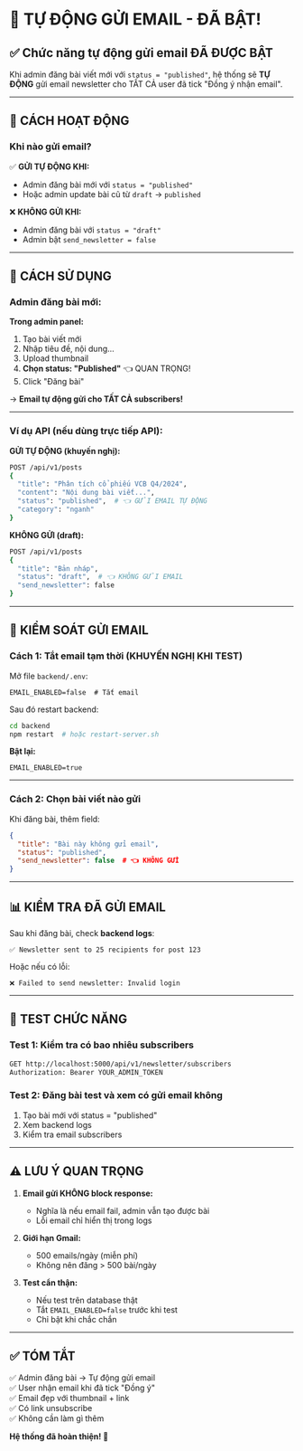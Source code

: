 # 📧 TỰ ĐỘNG GỬI EMAIL - ĐÃ BẬT!

## ✅ Chức năng tự động gửi email ĐÃ ĐƯỢC BẬT

Khi admin đăng bài viết mới với `status = "published"`, hệ thống sẽ **TỰ ĐỘNG** gửi email newsletter cho TẤT CẢ user đã tick "Đồng ý nhận email".

---

## 🎯 CÁCH HOẠT ĐỘNG

### Khi nào gửi email?

✅ **GỬI TỰ ĐỘNG KHI:**
- Admin đăng bài mới với `status = "published"`
- Hoặc admin update bài cũ từ `draft` → `published`

❌ **KHÔNG GỬI KHI:**
- Admin đăng bài với `status = "draft"`
- Admin bật `send_newsletter = false`

---

## 📝 CÁCH SỬ DỤNG

### Admin đăng bài mới:

**Trong admin panel:**

1. Tạo bài viết mới
2. Nhập tiêu đề, nội dung...
3. Upload thumbnail
4. **Chọn status: "Published"** 👈 QUAN TRỌNG!
5. Click "Đăng bài"

→ **Email tự động gửi cho TẤT CẢ subscribers!**

---

### Ví dụ API (nếu dùng trực tiếp API):

**GỬI TỰ ĐỘNG (khuyến nghị):**
```bash
POST /api/v1/posts
{
  "title": "Phân tích cổ phiếu VCB Q4/2024",
  "content": "Nội dung bài viết...",
  "status": "published",  # 👈 GỬI EMAIL TỰ ĐỘNG
  "category": "nganh"
}
```

**KHÔNG GỬI (draft):**
```bash
POST /api/v1/posts
{
  "title": "Bản nháp",
  "status": "draft",  # 👈 KHÔNG GỬI EMAIL
  "send_newsletter": false
}
```

---

## 🔧 KIỂM SOÁT GỬI EMAIL

### Cách 1: Tắt email tạm thời (KHUYẾN NGHỊ KHI TEST)

Mở file `backend/.env`:
```env
EMAIL_ENABLED=false  # Tắt email
```

Sau đó restart backend:
```bash
cd backend
npm restart  # hoặc restart-server.sh
```

**Bật lại:**
```env
EMAIL_ENABLED=true
```

---

### Cách 2: Chọn bài viết nào gửi

Khi đăng bài, thêm field:
```json
{
  "title": "Bài này không gửi email",
  "status": "published",
  "send_newsletter": false  # 👈 KHÔNG GỬI
}
```

---

## 📊 KIỂM TRA ĐÃ GỬI EMAIL

Sau khi đăng bài, check **backend logs**:

```
✅ Newsletter sent to 25 recipients for post 123
```

Hoặc nếu có lỗi:
```
❌ Failed to send newsletter: Invalid login
```

---

## 🧪 TEST CHỨC NĂNG

### Test 1: Kiểm tra có bao nhiêu subscribers
```bash
GET http://localhost:5000/api/v1/newsletter/subscribers
Authorization: Bearer YOUR_ADMIN_TOKEN
```

### Test 2: Đăng bài test và xem có gửi email không

1. Tạo bài mới với status = "published"
2. Xem backend logs
3. Kiểm tra email subscribers

---

## ⚠️ LƯU Ý QUAN TRỌNG

1. **Email gửi KHÔNG block response:**
   - Nghĩa là nếu email fail, admin vẫn tạo được bài
   - Lỗi email chỉ hiển thị trong logs

2. **Giới hạn Gmail:**
   - 500 emails/ngày (miễn phí)
   - Không nên đăng > 500 bài/ngày

3. **Test cẩn thận:**
   - Nếu test trên database thật
   - Tắt `EMAIL_ENABLED=false` trước khi test
   - Chỉ bật khi chắc chắn

---

## ✅ TÓM TẮT

✅ Admin đăng bài → Tự động gửi email  
✅ User nhận email khi đã tick "Đồng ý"  
✅ Email đẹp với thumbnail + link  
✅ Có link unsubscribe  
✅ Không cần làm gì thêm  

**Hệ thống đã hoàn thiện! 🎉**

